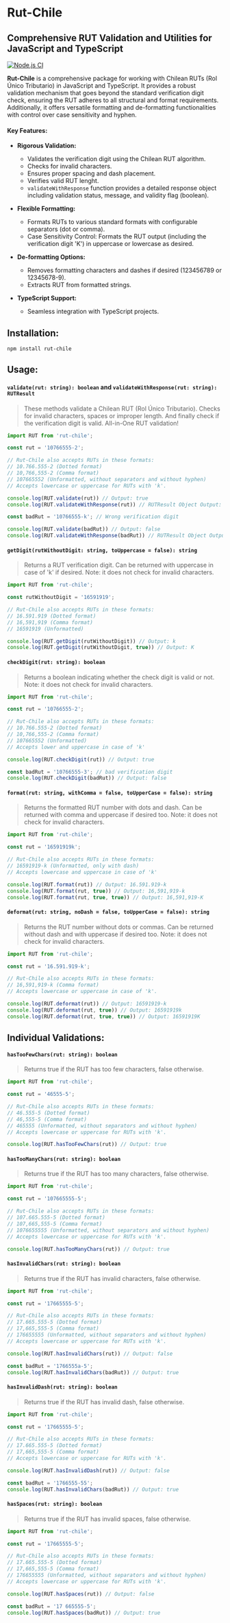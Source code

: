 # Rut-Chile
## Comprehensive RUT Validation and Utilities for JavaScript and TypeScript
[![Node.js CI](https://github.com/spy0x/rut-chile/actions/workflows/main.yml/badge.svg?branch=main)](https://github.com/spy0x/rut-chile/actions/workflows/main.yml)

**Rut-Chile** is a comprehensive package for working with Chilean RUTs (Rol Único Tributario) in JavaScript and TypeScript. It provides a robust validation mechanism that goes beyond the standard verification digit check, ensuring the RUT adheres to all structural and format requirements. Additionally, it offers versatile formatting and de-formatting functionalities with control over case sensitivity and hyphen.

#### **Key Features:**

* **Rigorous Validation:**
    * Validates the verification digit using the Chilean RUT algorithm.
    * Checks for invalid characters.
    * Ensures proper spacing and dash placement.
    * Verifies valid RUT lenght.
    * `validateWithResponse` function provides a detailed response object including validation status, message, and validity flag (boolean).

* **Flexible Formatting:**
    * Formats RUTs to various standard formats with configurable separators (dot or comma).
    * Case Sensitivity Control: Formats the RUT output (including the verification digit 'K') in uppercase or lowercase as desired.

* **De-formatting Options:**
    * Removes formatting characters and dashes if desired (123456789 or 12345678-9).
    * Extracts RUT from formatted strings.

* **TypeScript Support:**
    * Seamless integration with TypeScript projects.

## **Installation:**

```
npm install rut-chile
```

## **Usage:**

#### `validate(rut: string): boolean` and `validateWithResponse(rut: string): RUTResult` 
> These methods validate a Chilean RUT (Rol Único Tributario). Checks for invalid characters, spaces or improper length. And finally check if the verification digit is valid. All-in-One RUT validation!

```javascript
import RUT from 'rut-chile';

const rut = '10766555-2';

// Rut-Chile also accepts RUTs in these formats:
// 10.766.555-2 (Dotted format)
// 10,766,555-2 (Comma format)
// 107665552 (Unformatted, without separators and without hyphen)
// Accepts lowercase or uppercase for RUTs with 'k'.

console.log(RUT.validate(rut)) // Output: true
console.log(RUT.validateWithResponse(rut)) // RUTResult Object Output: { status: success, message: 'Valid RUT', payload: true}

const badRut = '10766555-k'; // Wrong verification digit

console.log(RUT.validate(badRut)) // Output: false
console.log(RUT.validateWithResponse(badRut)) // RUTResult Object Output: { status: error, message: 'Invalid check digit', payload: false}
```

#### `getDigit(rutWithoutDigit: string, toUppercase = false): string`

> Returns a RUT verification digit. Can be returned with uppercase in case of 'k' if desired. Note: it does not check for invalid characters.
```javascript
import RUT from 'rut-chile';

const rutWithoutDigit = '16591919';

// Rut-Chile also accepts RUTs in these formats:
// 16.591.919 (Dotted format)
// 16,591,919 (Comma format)
// 16591919 (Unformatted)

console.log(RUT.getDigit(rutWithoutDigit)) // Output: k
console.log(RUT.getDigit(rutWithoutDigit, true)) // Output: K
```

#### `checkDigit(rut: string): boolean`

> Returns a boolean indicating whether the check digit is valid or not. Note: it does not check for invalid characters.
```javascript
import RUT from 'rut-chile';

const rut = '10766555-2';

// Rut-Chile also accepts RUTs in these formats:
// 10.766.555-2 (Dotted format)
// 10,766,555-2 (Comma format)
// 107665552 (Unformatted)
// Accepts lower and uppercase in case of 'k'

console.log(RUT.checkDigit(rut)) // Output: true

const badRut = '10766555-3'; // bad verification digit
console.log(RUT.checkDigit(badRut)) // Output: false
```

#### `format(rut: string, withComma = false, toUpperCase = false): string`

> Returns the formatted RUT number with dots and dash. Can be returned with comma and uppercase if desired too. Note: it does not check for invalid characters.
```javascript
import RUT from 'rut-chile';

const rut = '16591919k';

// Rut-Chile also accepts RUTs in these formats:
// 16591919-k (Unformatted, only with dash)
// Accepts lowercase and uppercase in case of 'k'

console.log(RUT.format(rut)) // Output: 16.591.919-k
console.log(RUT.format(rut, true)) // Output: 16,591,919-k
console.log(RUT.format(rut, true, true)) // Output: 16,591,919-K
```

#### `deformat(rut: string, noDash = false, toUpperCase = false): string`

> Returns the RUT number without dots or commas. Can be returned without dash and with uppercase if desired too. Note: it does not check for invalid characters.
```javascript
import RUT from 'rut-chile';

const rut = '16.591.919-k';

// Rut-Chile also accepts RUTs in these formats:
// 16,591,919-k (Comma format)
// Accepts lowercase or uppercase in case of 'k'.

console.log(RUT.deformat(rut)) // Output: 16591919-k
console.log(RUT.deformat(rut, true)) // Output: 16591919k
console.log(RUT.deformat(rut, true, true)) // Output: 16591919K
```

## Individual Validations:

#### `hasTooFewChars(rut: string): boolean`

> Returns true if the RUT has too few characters, false otherwise. 
```javascript
import RUT from 'rut-chile';

const rut = '46555-5';

// Rut-Chile also accepts RUTs in these formats:
// 46.555-5 (Dotted format)
// 46,555-5 (Comma format)
// 465555 (Unformatted, without separators and without hyphen)
// Accepts lowercase or uppercase for RUTs with 'k'.

console.log(RUT.hasTooFewChars(rut)) // Output: true
```

#### `hasTooManyChars(rut: string): boolean`

> Returns true if the RUT has too many characters, false otherwise.
```javascript
import RUT from 'rut-chile';

const rut = '107665555-5';

// Rut-Chile also accepts RUTs in these formats:
// 107.665.555-5 (Dotted format)
// 107,665,555-5 (Comma format)
// 1076655555 (Unformatted, without separators and without hyphen)
// Accepts lowercase or uppercase for RUTs with 'k'.

console.log(RUT.hasTooManyChars(rut)) // Output: true
```

#### `hasInvalidChars(rut: string): boolean`

> Returns true if the RUT has invalid characters, false otherwise.
```javascript
import RUT from 'rut-chile';

const rut = '17665555-5';

// Rut-Chile also accepts RUTs in these formats:
// 17.665.555-5 (Dotted format)
// 17,665,555-5 (Comma format)
// 176655555 (Unformatted, without separators and without hyphen)
// Accepts lowercase or uppercase for RUTs with 'k'.

console.log(RUT.hasInvalidChars(rut)) // Output: false

const badRut = '1766555a-5';
console.log(RUT.hasInvalidChars(badRut)) // Output: true
```

#### `hasInvalidDash(rut: string): boolean`

> Returns true if the RUT has invalid dash, false otherwise.
```javascript
import RUT from 'rut-chile';

const rut = '17665555-5';

// Rut-Chile also accepts RUTs in these formats:
// 17.665.555-5 (Dotted format)
// 17,665,555-5 (Comma format)
// Accepts lowercase or uppercase for RUTs with 'k'.

console.log(RUT.hasInvalidDash(rut)) // Output: false

const badRut = '1766555-55';
console.log(RUT.hasInvalidChars(badRut)) // Output: true
```

#### `hasSpaces(rut: string): boolean`

> Returns true if the RUT has invalid spaces, false otherwise.
```javascript
import RUT from 'rut-chile';

const rut = '17665555-5';

// Rut-Chile also accepts RUTs in these formats:
// 17.665.555-5 (Dotted format)
// 17,665,555-5 (Comma format)
// 176655555 (Unformatted, without separators and without hyphen)
// Accepts lowercase or uppercase for RUTs with 'k'.

console.log(RUT.hasSpaces(rut)) // Output: false

const badRut = '17 665555-5';
console.log(RUT.hasSpaces(badRut)) // Output: true
```